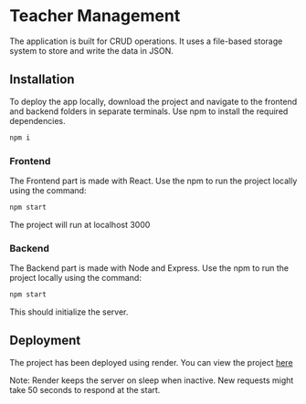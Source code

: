 # Teacher Management

The application is built for CRUD operations. It uses a file-based storage system to store and write the data in JSON.

## Installation

To deploy the app locally, download the project and navigate to the frontend and backend folders in separate terminals. Use npm to install the required dependencies.

```bash
npm i
```

### Frontend

The Frontend part is made with React. Use the npm to run the project locally using the command:

```bash
npm start
```
The project will run at localhost 3000

### Backend

The Backend part is made with Node and Express. Use the npm to run the project locally using the command:

```bash
npm start
```

This should initialize the server.

## Deployment

The project has been deployed using render. You can view the project [here](https://teacher-management-react.onrender.com/)

Note: Render keeps the server on sleep when inactive. New requests might take 50 seconds to respond at the start.